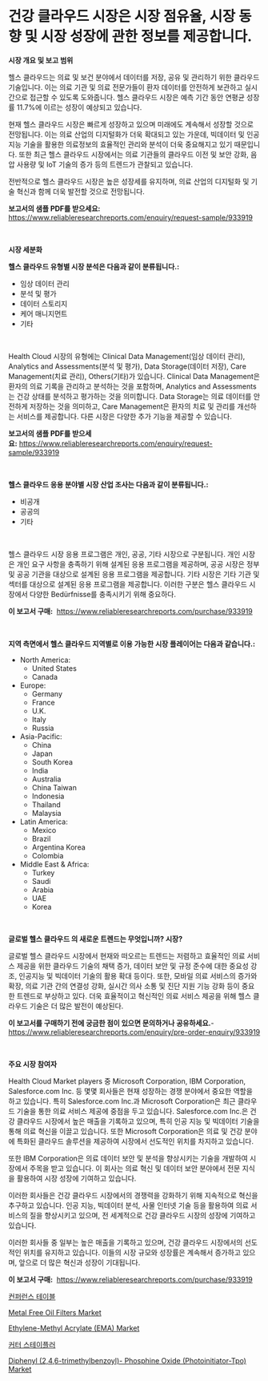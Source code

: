 <p><h1>건강 클라우드 시장은 시장 점유율, 시장 동향 및 시장 성장에 관한 정보를 제공합니다.</h1></p><p><strong>시장 개요 및 보고 범위</strong></p>
<p><p>헬스 클라우드는 의료 및 보건 분야에서 데이터를 저장, 공유 및 관리하기 위한 클라우드 기술입니다. 이는 의료 기관 및 의료 전문가들이 환자 데이터를 안전하게 보관하고 실시간으로 접근할 수 있도록 도와줍니다. 헬스 클라우드 시장은 예측 기간 동안 연평균 성장률 11.7%에 이르는 성장이 예상되고 있습니다.</p><p>현재 헬스 클라우드 시장은 빠르게 성장하고 있으며 미래에도 계속해서 성장할 것으로 전망됩니다. 이는 의료 산업의 디지털화가 더욱 확대되고 있는 가운데, 빅데이터 및 인공지능 기술을 활용한 의료정보의 효율적인 관리와 분석이 더욱 중요해지고 있기 때문입니다. 또한 최근 헬스 클라우드 시장에서는 의료 기관들의 클라우드 이전 및 보안 강화, 음압 사용량 및 IoT 기술의 증가 등의 트렌드가 관찰되고 있습니다.</p><p>전반적으로 헬스 클라우드 시장은 높은 성장세를 유지하며, 의료 산업의 디지털화 및 기술 혁신과 함께 더욱 발전할 것으로 전망됩니다.</p></p>
<p><strong>보고서의 샘플 PDF를 받으세요:</strong> <a href="https://www.reliableresearchreports.com/enquiry/request-sample/933919">https://www.reliableresearchreports.com/enquiry/request-sample/933919</a></p>
<p>&nbsp;</p>
<p><strong>시장 세분화</strong></p>
<p><strong>헬스 클라우드 유형별 시장 분석은 다음과 같이 분류됩니다.:</strong></p>
<p><ul><li>임상 데이터 관리</li><li>분석 및 평가</li><li>데이터 스토리지</li><li>케어 매니지먼트</li><li>기타</li></ul></p>
<p>&nbsp;</p>
<p><p>Health Cloud 시장의 유형에는 Clinical Data Management(임상 데이터 관리), Analytics and Assessments(분석 및 평가), Data Storage(데이터 저장), Care Management(치료 관리), Others(기타)가 있습니다. Clinical Data Management은 환자의 의료 기록을 관리하고 분석하는 것을 포함하며, Analytics and Assessments는 건강 상태를 분석하고 평가하는 것을 의미합니다. Data Storage는 의료 데이터를 안전하게 저장하는 것을 의미하고, Care Management은 환자의 치료 및 관리를 개선하는 서비스를 제공합니다. 다른 시장은 다양한 추가 기능을 제공할 수 있습니다.</p></p>
<p><strong>보고서의 샘플 PDF를 받으세요:</strong>&nbsp;<a href="https://www.reliableresearchreports.com/enquiry/request-sample/933919">https://www.reliableresearchreports.com/enquiry/request-sample/933919</a></p>
<p>&nbsp;</p>
<p><strong> 헬스 클라우드 응용 분야별 시장 산업 조사는 다음과 같이 분류됩니다.:</strong></p>
<p><ul><li>비공개</li><li>공공의</li><li>기타</li></ul></p>
<p>&nbsp;</p>
<p><p>헬스 클라우드 시장 응용 프로그램은 개인, 공공, 기타 시장으로 구분됩니다. 개인 시장은 개인 요구 사항을 충족하기 위해 설계된 응용 프로그램을 제공하며, 공공 시장은 정부 및 공공 기관을 대상으로 설계된 응용 프로그램을 제공합니다. 기타 시장은 기타 기관 및 섹터를 대상으로 설계된 응용 프로그램을 제공합니다. 이러한 구분은 헬스 클라우드 시장에서 다양한 Bedürfnisse를 충족시키기 위해 중요하다.</p></p>
<p><strong>이 보고서 구매:</strong>&nbsp; <a href="https://www.reliableresearchreports.com/purchase/933919">https://www.reliableresearchreports.com/purchase/933919</a></p>
<p>&nbsp;</p>
<p><strong>지역 측면에서 헬스 클라우드 지역별로 이용 가능한 시장 플레이어는 다음과 같습니다.:</strong></p>
<p><ul>
    <li>
        North America:
        <ul>
            <li>United States</li>
            <li>Canada</li>
        </ul>
    </li>
    <li>
        Europe:
        <ul>
            <li>Germany</li>
            <li>France</li>
            <li>U.K.</li>
            <li>Italy</li>
            <li>Russia</li>
        </ul>
    </li>
    <li>
        Asia-Pacific:
        <ul>
            <li>China</li>
            <li>Japan</li>
            <li>South Korea</li>
            <li>India</li>
            <li>Australia</li>
            <li>China Taiwan</li>
            <li>Indonesia</li>
            <li>Thailand</li>
            <li>Malaysia</li>
        </ul>
    </li>
    <li>
        Latin America:
        <ul>
            <li>Mexico</li>
            <li>Brazil</li>
            <li>Argentina Korea</li>
            <li>Colombia</li>
        </ul>
    </li>
    <li>
        Middle East & Africa:
        <ul>
            <li>Turkey</li>
            <li>Saudi</li>
            <li>Arabia</li>
            <li>UAE</li>
            <li>Korea</li>
        </ul>
    </li>
    </ul></p>
<p>&nbsp;</p>
<p><strong>글로벌 헬스 클라우드 의 새로운 트렌드는 무엇입니까? 시장?</strong></p>
<p><p>글로벌 헬스 클라우드 시장에서 현재와 떠오르는 트렌드는 저렴하고 효율적인 의료 서비스 제공을 위한 클라우드 기술의 채택 증가, 데이터 보안 및 규정 준수에 대한 중요성 강조, 인공지능 및 빅데이터 기술의 활용 확대 등이다. 또한, 모바일 의료 서비스의 증가와 확장, 의료 기관 간의 연결성 강화, 실시간 의사 소통 및 진단 지원 기능 강화 등이 중요한 트렌드로 부상하고 있다. 더욱 효율적이고 혁신적인 의료 서비스 제공을 위해 헬스 클라우드 기술은 더 많은 발전이 예상된다.</p></p>
<p><strong>이 보고서를 구매하기 전에 궁금한 점이 있으면 문의하거나 공유하세요.</strong>- <a href="https://www.reliableresearchreports.com/enquiry/pre-order-enquiry/933919">https://www.reliableresearchreports.com/enquiry/pre-order-enquiry/933919</a></p>
<p>&nbsp;</p>
<p><strong>주요 시장 참여자</strong></p>
<p><p>Health Cloud Market players 중 Microsoft Corporation, IBM Corporation, Salesforce.com Inc. 등 몇몇 회사들은 현재 성장하는 경쟁 분야에서 중요한 역할을 하고 있습니다. 특히 Salesforce.com Inc.과 Microsoft Corporation은 최근 클라우드 기술을 통한 의료 서비스 제공에 중점을 두고 있습니다. Salesforce.com Inc.은 건강 클라우드 시장에서 높은 매출을 기록하고 있으며, 특히 인공 지능 및 빅데이터 기술을 통해 의료 혁신을 이끌고 있습니다. 또한 Microsoft Corporation은 의료 및 건강 분야에 특화된 클라우드 솔루션을 제공하여 시장에서 선도적인 위치를 차지하고 있습니다.</p><p>또한 IBM Corporation은 의료 데이터 보안 및 분석을 향상시키는 기술을 개발하여 시장에서 주목을 받고 있습니다. 이 회사는 의료 혁신 및 데이터 보안 분야에서 전문 지식을 활용하여 시장 성장에 기여하고 있습니다.</p><p>이러한 회사들은 건강 클라우드 시장에서의 경쟁력을 강화하기 위해 지속적으로 혁신을 추구하고 있습니다. 인공 지능, 빅데이터 분석, 사물 인터넷 기술 등을 활용하여 의료 서비스의 질을 향상시키고 있으며, 전 세계적으로 건강 클라우드 시장의 성장에 기여하고 있습니다.</p><p>이러한 회사들 중 일부는 높은 매출을 기록하고 있으며, 건강 클라우드 시장에서의 선도적인 위치를 유지하고 있습니다. 이들의 시장 규모와 성장률은 계속해서 증가하고 있으며, 앞으로 더 많은 혁신과 성장이 기대됩니다.</p></p>
<p><strong>이 보고서 구매:</strong>&nbsp;&nbsp;<a href="https://www.reliableresearchreports.com/purchase/933919">https://www.reliableresearchreports.com/purchase/933919</a></p>
<p><p><a href="https://medium.com/@trimekaschubertn3/%ED%9A%8C%EC%9D%98-%ED%85%8C%EC%9D%B4%EB%B8%94-%EC%8B%9C%EC%9E%A5-%EA%B7%9C%EB%AA%A8-cagr-%ED%8A%B8%EB%A0%8C%EB%93%9C-2024-2030-459eefcad8f8">컨퍼런스 테이블</a></p><p><a href="https://unruly-ladybug-44b.notion.site/Metal-Free-Oil-Filters-Market-Research-Report-Provides-thorough-Industry-Overview-which-offers-an-I-d485c761529b429ca97012c7b232bb43">Metal Free Oil Filters Market</a></p><p><a href="https://issuu.com/reportprime-2/docs/ethylene-methyl-acrylate-ema-market-size-2030.pptx">Ethylene-Methyl Acrylate (EMA) Market</a></p><p><a href="https://medium.com/@xjtlqecrb1838/%EC%BB%A4%ED%84%B0-%EC%8A%A4%ED%85%8C%EC%9D%B4%ED%94%8C%EB%9F%AC-%EC%8B%9C%EC%9E%A5-%EB%B6%84%EC%84%9D-%EA%B7%B8-%EC%97%B0%ED%8F%89%EA%B7%A0-%EC%84%B1%EC%9E%A5%EB%A5%A0-%EC%8B%9C%EC%9E%A5-%EC%84%B8%EB%B6%84%ED%99%94-%EB%B0%8F-%EA%B8%80%EB%A1%9C%EB%B2%8C-%EC%82%B0%EC%97%85-%EA%B0%9C%EC%9A%94-58f7792f9eae">커터 스테이플러</a></p><p><a href="https://github.com/RichRobinson5/Market-Research-Report-List-3/blob/main/diphenyl-246-trimethylbenzoyl-phosphine-oxide-photoinitiator-tpo-market.md">Diphenyl (2,4,6-trimethylbenzoyl)- Phosphine Oxide (Photoinitiator-Tpo) Market</a></p></p>
